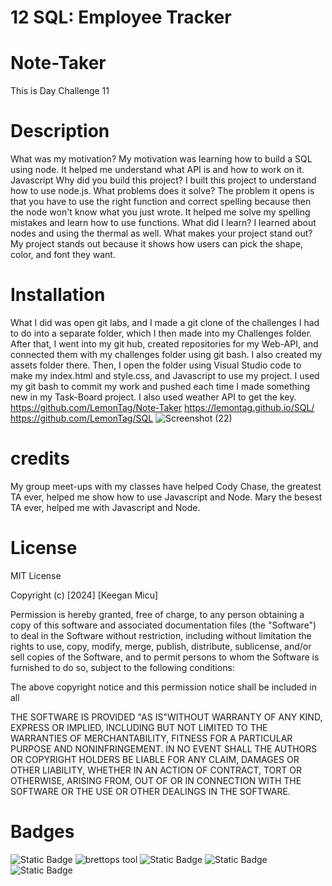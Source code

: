 # 12 SQL: Employee Tracker

# Note-Taker
This is Day Challenge 11
# Description
What was my motivation?
My motivation was learning how to build a SQL using node. It helped me understand what API is and how to work on it. Javascript
Why did you build this project?
I built this project to understand how to use node.js.
What problems does it solve?
The problem it opens is that you have to use the right function and correct spelling because then the node won't know what you just wrote. It helped me solve my spelling mistakes and learn how to use functions.
What did I learn?
I learned about nodes and using the thermal as well.
What makes your project stand out?
My project stands out because it shows how users can pick the shape, color, and font they want. 

# Installation
What I did was open git labs, and I made a git clone of the challenges I had to do into a separate folder, which I then made into my Challenges folder. 
After that, I went into my git hub, created repositories for my Web-API, and connected them with my challenges folder using git bash. I also created my assets folder there.
Then, I open the folder using Visual Studio code to make my index.html and style.css, and Javascript to use my project.
I used my git bash to commit my work and pushed each time I made something new in my Task-Board project. I also used weather API to get the key.
https://github.com/LemonTag/Note-Taker
https://lemontag.github.io/SQL/
https://github.com/LemonTag/SQL
![Screenshot (22)](https://github.com/LemonTag/SQL/assets/50891761/cff3b19d-02d5-4bd0-b693-01c76054efd9)


# credits
My group meet-ups with my classes have helped 
Cody Chase, the greatest TA ever, helped me show how to use Javascript and Node.
Mary the besest TA ever, helped me with Javascript and Node.




# License 
MIT License

Copyright (c) [2024] [Keegan Micu]

Permission is hereby granted, free of charge, to any person obtaining a copy
of this software and associated documentation files (the "Software") to deal
in the Software without restriction, including without limitation the rights
to use, copy, modify, merge, publish, distribute, sublicense, and/or sell
copies of the Software, and to permit persons to whom the Software is
furnished to do so, subject to the following conditions:

The above copyright notice and this permission notice shall be included in all

THE SOFTWARE IS PROVIDED "AS IS"WITHOUT WARRANTY OF ANY KIND, EXPRESS OR
IMPLIED, INCLUDING BUT NOT LIMITED TO THE WARRANTIES OF MERCHANTABILITY,
FITNESS FOR A PARTICULAR PURPOSE AND NONINFRINGEMENT. IN NO EVENT SHALL THE
AUTHORS OR COPYRIGHT HOLDERS BE LIABLE FOR ANY CLAIM, DAMAGES OR OTHER
LIABILITY, WHETHER IN AN ACTION OF CONTRACT, TORT OR OTHERWISE, ARISING FROM,
OUT OF OR IN CONNECTION WITH THE SOFTWARE OR THE USE OR OTHER DEALINGS IN THE
SOFTWARE.

# Badges
![Static Badge](https://img.shields.io/badge/vscoding-lightblue) ![brettops tool](https://img.shields.io/badge/brettops-tool-209cdf?labelColor=162d50) ![Static Badge](https://img.shields.io/badge/javascript-yellow) ![Static Badge](https://img.shields.io/badge/style.css-lightblue) ![Static Badge](https://img.shields.io/badge/index.html-orange)
